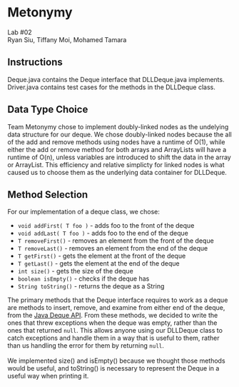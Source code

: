 # Metonymy

Lab #02<br>
Ryan Siu, Tiffany Moi, Mohamed Tamara

## Instructions

Deque.java contains the Deque interface that DLLDeque.java implements. Driver.java contains test cases for the methods in the DLLDeque class. 

## Data Type Choice

Team Metonymy chose to implement doubly-linked nodes as the undelying data structure for our deque. We chose doubly-linked nodes because the all of the add and remove methods using nodes have a runtime of O(1), while either the add or remove method for both arrays and ArrayLists will have a runtime of O(n), unless variables are introduced to shift the data in the array or ArrayList. This efficiency and relative simplicty for linked nodes is what caused us to choose them as the underlying data container for DLLDeque.

## Method Selection

For our implementation of a deque class, we chose:
* ```void addFirst( T foo )``` - adds foo to the front of the deque
* ```void addLast( T foo )``` - adds foo to the end of the deque
* ```T removeFirst()``` - removes an element from the front of the deque
* ```T removeLast()``` - removes an element from the end of the deque
* ```T getFirst()``` - gets the element at the front of the deque
* ```T getLast()``` - gets the element at the end of the deque
* ```int size()``` - gets the size of the deque
* ```boolean isEmpty()``` - checks if the deque has 
* ```String toString()``` - returns the deque as a String

The primary methods that the Deque interface requires to work as a deque are methods to insert, remove, and examine from either end of the deque, from the [Java Deque API][1]. From these methods, we decided to write the ones that threw exceptions when the deque was empty, rather than the ones that returned ```null```. This allows anyone using our DLLDeque class to catch exceptions and handle them in a way that is useful to them, rather than us handling the error for them by returning ```null```.
<br><br>
We implemented size() and isEmpty() because we thought those methods would be useful, and toString() is necessary to represent the Deque in a useful way when printing it.

[1]: https://docs.oracle.com/javase/7/docs/api/java/util/Deque.html
